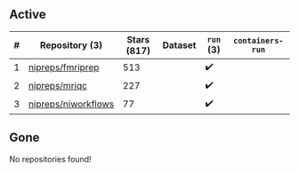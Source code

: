 ## Active
| # | Repository (3) | Stars (817) | Dataset | `run` (3) | `containers-run` |
| --- | --- | --- | --- | --- | --- |
| 1 | [nipreps/fmriprep](https://github.com/nipreps/fmriprep) | 513 |  | :heavy_check_mark: |  |
| 2 | [nipreps/mriqc](https://github.com/nipreps/mriqc) | 227 |  | :heavy_check_mark: |  |
| 3 | [nipreps/niworkflows](https://github.com/nipreps/niworkflows) | 77 |  | :heavy_check_mark: |  |

## Gone
No repositories found!
